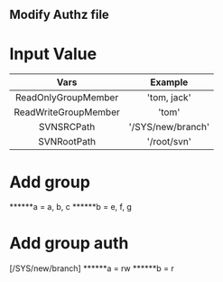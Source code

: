 ## Modify Authz file

# Input Value

|Vars|Example|
|:-:|:-:|
|ReadOnlyGroupMember|'tom, jack'|
|ReadWriteGroupMember|'tom'|
|SVNSRCPath|'/SYS/new/branch'|
|SVNRootPath|'/root/svn'|




# Add group
******a = a, b, c
******b = e, f, g

# Add group auth
[/SYS/new/branch]
******a = rw
******b = r
